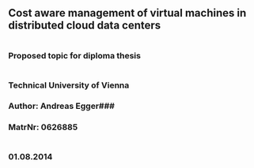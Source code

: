 ##
#
## Cost aware management of virtual machines in distributed cloud data centers ##
#
### Proposed topic for diploma thesis
#
### Technical University of Vienna ###
### Author: Andreas Egger###
### MatrNr: 0626885 ###
#
### 01.08.2014 ###


